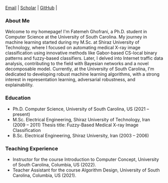 [Email](mailto:ghofrani@email.sc.edu) | [Scholar](https://scholar.google.com/citations?user=NWOeb_AAAAAJ&hl=en&oi=ao) | [GitHub](https://github.com/gh-fatima) |

### About Me
Welcome to my homepage! I'm Fatemeh Ghofrani, a Ph.D. student in Computer Science at the University of South Carolina. My journey in machine learning started during my M.Sc. at Shiraz University of Technology, where I focused on automating medical X-ray image classification using innovative methods like Gabor-based CS-local binary patterns and fuzzy-based classifiers. Later, I delved into Internet traffic data analysis, contributing to the field with Bayesian networks and a novel decomposable model. Currently, at the University of South Carolina, I'm dedicated to developing robust machine learning algorithms, with a strong interest in representation learning, adversarial robustness, and explainability.

### Education
- Ph.D. Computer Science, University of South Carolina, US (2021 – present)
- M.Sc. Electrical Engineering, Shiraz University of Technology, Iran (2009 – 2011)
  Thesis title: Fuzzy-Based Medical X-ray Image Classification
- B.Sc. Electrical Engineering, Shiraz University, Iran (2003 – 2006)
  
### Teaching Experience
- Instructor for the course Introduction to Computer Concept, University of South Carolina, Columbia, US (2022).
- Teacher Assistant for the course Algorithm Design, University of South Carolina, Columbia, US (2021).
